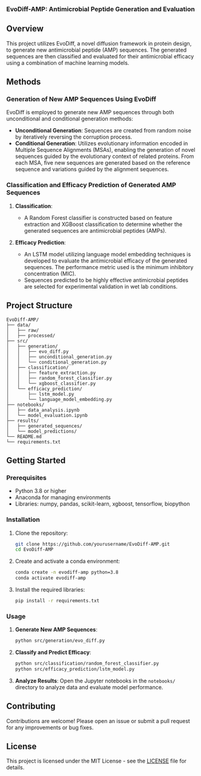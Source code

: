 ### EvoDiff-AMP: Antimicrobial Peptide Generation and Evaluation

## Overview

This project utilizes EvoDiff, a novel diffusion framework in protein design, to generate new antimicrobial peptide (AMP) sequences. The generated sequences are then classified and evaluated for their antimicrobial efficacy using a combination of machine learning models.

## Methods

### Generation of New AMP Sequences Using EvoDiff

EvoDiff is employed to generate new AMP sequences through both unconditional and conditional generation methods:

- **Unconditional Generation**: Sequences are created from random noise by iteratively reversing the corruption process.
- **Conditional Generation**: Utilizes evolutionary information encoded in Multiple Sequence Alignments (MSAs), enabling the generation of novel sequences guided by the evolutionary context of related proteins. From each MSA, five new sequences are generated based on the reference sequence and variations guided by the alignment sequences.

### Classification and Efficacy Prediction of Generated AMP Sequences

1. **Classification**:
   - A Random Forest classifier is constructed based on feature extraction and XGBoost classification to determine whether the generated sequences are antimicrobial peptides (AMPs).

2. **Efficacy Prediction**:
   - An LSTM model utilizing language model embedding techniques is developed to evaluate the antimicrobial efficacy of the generated sequences. The performance metric used is the minimum inhibitory concentration (MIC).
   - Sequences predicted to be highly effective antimicrobial peptides are selected for experimental validation in wet lab conditions.

## Project Structure

```
EvoDiff-AMP/
├── data/
│   ├── raw/
│   ├── processed/
├── src/
│   ├── generation/
│   │   ├── evo_diff.py
│   │   ├── unconditional_generation.py
│   │   └── conditional_generation.py
│   ├── classification/
│   │   ├── feature_extraction.py
│   │   ├── random_forest_classifier.py
│   │   └── xgboost_classifier.py
│   └── efficacy_prediction/
│       ├── lstm_model.py
│       └── language_model_embedding.py
├── notebooks/
│   ├── data_analysis.ipynb
│   └── model_evaluation.ipynb
├── results/
│   ├── generated_sequences/
│   └── model_predictions/
└── README.md
└── requirements.txt
```

## Getting Started

### Prerequisites

- Python 3.8 or higher
- Anaconda for managing environments
- Libraries: numpy, pandas, scikit-learn, xgboost, tensorflow, biopython

### Installation

1. Clone the repository:
   ```bash
   git clone https://github.com/yourusername/EvoDiff-AMP.git
   cd EvoDiff-AMP
   ```

2. Create and activate a conda environment:
   ```bash
   conda create -n evodiff-amp python=3.8
   conda activate evodiff-amp
   ```

3. Install the required libraries:
   ```bash
   pip install -r requirements.txt
   ```

### Usage

1. **Generate New AMP Sequences**:
   ```bash
   python src/generation/evo_diff.py
   ```

2. **Classify and Predict Efficacy**:
   ```bash
   python src/classification/random_forest_classifier.py
   python src/efficacy_prediction/lstm_model.py
   ```

3. **Analyze Results**:
   Open the Jupyter notebooks in the `notebooks/` directory to analyze data and evaluate model performance.

## Contributing

Contributions are welcome! Please open an issue or submit a pull request for any improvements or bug fixes.

## License

This project is licensed under the MIT License - see the [LICENSE](LICENSE) file for details.

